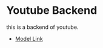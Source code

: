 # Youtube Backend

this is a backend of youtube.
- [Model Link](https://app.eraser.io/workspace/BWHvmvqTIt9NYPUEHMOO?origin=share)
